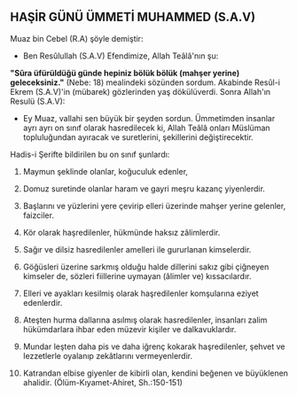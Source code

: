 ## HAŞİR GÜNÜ ÜMMETİ MUHAMMED (S.A.V)

Muaz bin Cebel (R.A) şöyle demiştir:

- Ben Resûlullah (S.A.V) Efendimize, Allah Teâlâ'nın şu:

**"Sûra üfürüldüğü günde hepiniz bölük bölük (mah­şer yerine) geleceksiniz."** (Nebe: 18) mealindeki sözün­den sordum. Akabinde Resûl-i Ekrem (S.A.V)'in (müba­rek) gözlerinden yaş dökülüverdi. Sonra Allah'ın Resulü (S.A.V):

- Ey Muaz, vallahi sen büyük bir şeyden sordun. Ümmetimden insanlar ayrı ayrı on sınıf olarak hasre­dilecek ki, Allah Teâlâ onları Müslüman topluluğun­dan ayıracak ve suretlerini, şekillerini değiştirecektir.

Hadis-i Şerifte bildirilen bu on sınıf şunlardı:

1. Maymun şeklinde olanlar, koğuculuk edenler,

2. Domuz suretinde olanlar haram ve gayri meşru kazanç yiyenlerdir.

3. Başlarını ve yüzlerini yere çevirip elleri üzerinde mahşer yerine gelenler, faizciler.

4. Kör olarak haşredilenler, hükmünde haksız zâlimlerdir.

5. Sağır ve dilsiz hasredilenler amelleri ile gururlanan kimselerdir.

6. Göğüsleri üzerine sarkmış olduğu halde dillerini sa­kız gibi çiğneyen kimseler de, sözleri fiillerine uymayan (âlimler ve) kıssacılardır.

7. Elleri ve ayakları kesilmiş olarak haşredilenler komşularına eziyet edenlerdir.

8. Ateşten hurma dallarına asılmış olarak hasredilenler, insanları zalim hükümdarlara ihbar eden müzevir kişi­ler ve dalkavuklardır.

9. Mundar leşten daha pis ve da­ha iğrenç kokarak haşredilenler, şehvet ve lezzetlerle oyalanıp zekâtlarını vermeyenlerdir.

10. Katrandan elbi­se giyenler de kibirli olan, kendini beğenen ve büyüklenen ahalidir. (Ölüm-Kıyamet-Ahiret, Sh.:150-151)
